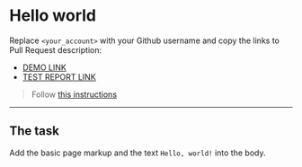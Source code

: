 # Hello world
Replace `<your_account>` with your Github username and copy the links to Pull Request description:
- [DEMO LINK](https://george-w-boo.github.io/layout_hello-world/)
- [TEST REPORT LINK](https://george-w-boo.github.io/layout_hello-world/report/html_report/)

> Follow [this instructions](https://github.com/mate-academy/layout_task-guideline#how-to-solve-the-layout-tasks-on-github)
___

## The task 
Add the basic page markup and the text `Hello, world!` into the body.

